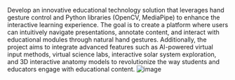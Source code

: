 Develop an innovative educational technology solution that leverages hand gesture control and Python libraries (OpenCV, MediaPipe) to enhance the interactive learning experience. The goal is to create a platform where users can intuitively navigate presentations, annotate content, and interact with educational modules through natural hand gestures. Additionally, the project aims to integrate advanced features such as AI-powered virtual input methods, virtual science labs, interactive solar system exploration, and 3D interactive anatomy models to revolutionize the way students and educators engage with educational content.
![image](https://github.com/Anshulofficial26/Gesture-Controlled-Educational-Tools/assets/110550005/cd9305d2-c1db-41cc-9648-5fa37570d293)
